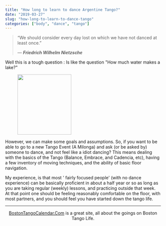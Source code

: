 ```yaml
---
title: "How long to learn to dance Argentine Tango?"
date: "2019-03-27"
slug: "how-long-to-learn-to-dance-tango"
categories: ["body", "dance", "tango"]
---
```


<!-- wp:quote -->
<blockquote class="wp-block-quote"><p>“We should consider every day lost on which we have not danced at least once.” </p><cite><em>― </em><strong>Friedrich Wilhelm Nietzsche</strong></cite></blockquote>
<!-- /wp:quote -->

<!-- wp:paragraph {"fontSize":"medium"} -->
<p class="has-medium-font-size">Well this is a tough question : Is like the question  "How much water makes a lake?" </p>
<!-- /wp:paragraph -->

<!-- wp:image {"align":"right","width":174,"height":194} -->
<div class="wp-block-image"><figure class="alignright is-resized"><img src="http://hubpreview.6qube.com/users/u156/156431/gallery/gallery-7.jpg" alt="" width="174" height="194"/></figure></div>
<!-- /wp:image -->

<!-- wp:paragraph -->
<p>However, we can make some goals and assumptions. So, if you want to be able to go to a new Tango Event (A Milonga) and ask (or be asked by) someone to dance, and not feel like a idiot dancing? This means dealing with the basics of the Tango (Balance, Embrace, and Cadencia, etc), having a few inventory of moving techniques, and the ability of basic floor navigation. </p>
<!-- /wp:paragraph -->

<!-- wp:paragraph -->
<p>My experience, is that most ' fairly focused people' (with no dance experience) can be basically proficient in about a half year or so as long as you are taking regular (weekly) lessons, and practicing outside that week. At that point one should be feeling reasonably comfortable on the floor, with most partners, and you should feel you have started down the tango life.</p>
<!-- /wp:paragraph -->

<!-- wp:separator -->
<hr class="wp-block-separator"/>
<!-- /wp:separator -->

<!-- wp:paragraph {"align":"center"} -->
<p style="text-align:center"><a href="http://BostonTangoCalendar.com">BostonTangoCalendar.Com</a> is a great site, all about the goings on Boston Tango Life. </p>
<!-- /wp:paragraph -->
